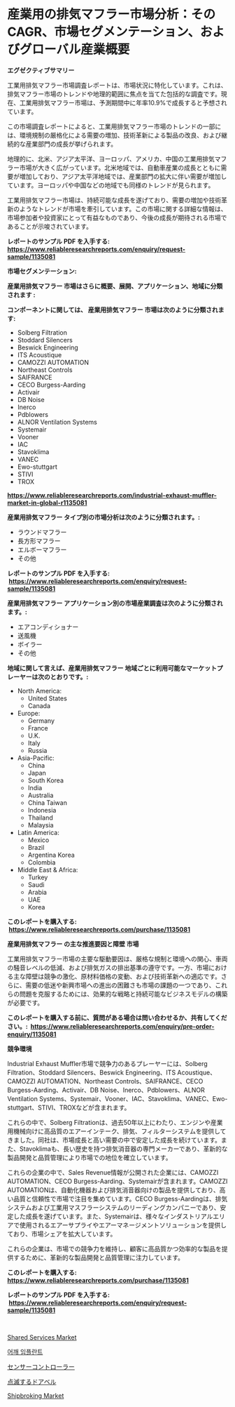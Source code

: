 <p><h1>産業用の排気マフラー市場分析：そのCAGR、市場セグメンテーション、およびグローバル産業概要</h1></p><p><strong>エグゼクティブサマリー</strong></p>
<p><p>工業用排気マフラー市場調査レポートは、市場状況に特化しています。これは、排気マフラー市場のトレンドや地理的範囲に焦点を当てた包括的な調査です。現在、工業用排気マフラー市場は、予測期間中に年率10.9%で成長すると予想されています。</p><p>この市場調査レポートによると、工業用排気マフラー市場のトレンドの一部には、環境規制の厳格化による需要の増加、技術革新による製品の改良、および継続的な産業部門の成長が挙げられます。</p><p>地理的に、北米、アジア太平洋、ヨーロッパ、アメリカ、中国の工業用排気マフラー市場が大きく広がっています。北米地域では、自動車産業の成長とともに需要が増加しており、アジア太平洋地域では、産業部門の拡大に伴い需要が増加しています。ヨーロッパや中国などの地域でも同様のトレンドが見られます。</p><p>工業用排気マフラー市場は、持続可能な成長を遂げており、需要の増加や技術革新のようなトレンドが市場を牽引しています。この市場に関する詳細な情報は、市場参加者や投資家にとって有益なものであり、今後の成長が期待される市場であることが示唆されています。</p></p>
<p><strong>レポートのサンプル PDF を入手する: <a href="https://www.reliableresearchreports.com/enquiry/request-sample/1135081">https://www.reliableresearchreports.com/enquiry/request-sample/1135081</a></strong></p>
<p><strong>市場セグメンテーション:</strong></p>
<p><strong> 産業用排気マフラー 市場はさらに概要、展開、アプリケーション、地域に分類されます :</strong></p>
<p><strong>コンポーネントに関しては、 産業用排気マフラー 市場は次のように分類されます: &nbsp;</strong></p>
<p><ul><li>Solberg Filtration</li><li>Stoddard Silencers</li><li>Beswick Engineering</li><li>ITS Acoustique</li><li>CAMOZZI AUTOMATION</li><li>Northeast Controls</li><li>SAIFRANCE</li><li>CECO Burgess-Aarding</li><li>Activair</li><li>DB Noise</li><li>Inerco</li><li>Pdblowers</li><li>ALNOR Ventilation Systems</li><li>Systemair</li><li>Vooner</li><li>IAC</li><li>Stavoklima</li><li>VANEC</li><li>Ewo-stuttgart</li><li>STIVI</li><li>TROX</li></ul></p>
<p><strong><a href="https://www.reliableresearchreports.com/industrial-exhaust-muffler-market-in-global-r1135081">https://www.reliableresearchreports.com/industrial-exhaust-muffler-market-in-global-r1135081</a></strong></p>
<p><strong> 産業用排気マフラー タイプ別の市場分析は次のように分類されます。:</strong></p>
<p><ul><li>ラウンドマフラー</li><li>長方形マフラー</li><li>エルボーマフラー</li><li>その他</li></ul></p>
<p><strong>レポートのサンプル PDF を入手する: &nbsp;<a href="https://www.reliableresearchreports.com/enquiry/request-sample/1135081">https://www.reliableresearchreports.com/enquiry/request-sample/1135081</a></strong></p>
<p><strong> 産業用排気マフラー アプリケーション別の市場産業調査は次のように分類されます。:</strong></p>
<p><ul><li>エアコンディショナー</li><li>送風機</li><li>ボイラー</li><li>その他</li></ul></p>
<p><strong>地域に関して言えば、産業用排気マフラー 地域ごとに利用可能なマーケットプレーヤーは次のとおりです。:</strong></p>
<p><ul>
    <li>
        North America:
        <ul>
            <li>United States</li>
            <li>Canada</li>
        </ul>
    </li>
    <li>
        Europe:
        <ul>
            <li>Germany</li>
            <li>France</li>
            <li>U.K.</li>
            <li>Italy</li>
            <li>Russia</li>
        </ul>
    </li>
    <li>
        Asia-Pacific:
        <ul>
            <li>China</li>
            <li>Japan</li>
            <li>South Korea</li>
            <li>India</li>
            <li>Australia</li>
            <li>China Taiwan</li>
            <li>Indonesia</li>
            <li>Thailand</li>
            <li>Malaysia</li>
        </ul>
    </li>
    <li>
        Latin America:
        <ul>
            <li>Mexico</li>
            <li>Brazil</li>
            <li>Argentina Korea</li>
            <li>Colombia</li>
        </ul>
    </li>
    <li>
        Middle East & Africa:
        <ul>
            <li>Turkey</li>
            <li>Saudi</li>
            <li>Arabia</li>
            <li>UAE</li>
            <li>Korea</li>
        </ul>
    </li>
    </ul></p>
<p><strong>このレポートを購入する: &nbsp;<a href="https://www.reliableresearchreports.com/purchase/1135081">https://www.reliableresearchreports.com/purchase/1135081</a></strong></p>
<p><strong>産業用排気マフラー の主な推進要因と障壁 市場</strong></p>
<p><p>工業用排気マフラー市場の主要な駆動要因は、厳格な規制と環境への関心、車両の騒音レベルの低減、および排気ガスの排出基準の遵守です。一方、市場における主な障壁は競争の激化、原材料価格の変動、および技術革新への適応です。さらに、需要の低迷や新興市場への進出の困難さも市場の課題の一つであり、これらの問題を克服するためには、効果的な戦略と持続可能なビジネスモデルの構築が必要です。</p></p>
<p><strong>このレポートを購入する前に、質問がある場合は問い合わせるか、共有してください。:&nbsp; <a href="https://www.reliableresearchreports.com/enquiry/pre-order-enquiry/1135081">https://www.reliableresearchreports.com/enquiry/pre-order-enquiry/1135081</a></strong></p>
<p><strong>競争環境</strong></p>
<p><p>Industrial Exhaust Muffler市場で競争力のあるプレーヤーには、Solberg Filtration、Stoddard Silencers、Beswick Engineering、ITS Acoustique、CAMOZZI AUTOMATION、Northeast Controls、SAIFRANCE、CECO Burgess-Aarding、Activair、DB Noise、Inerco、Pdblowers、ALNOR Ventilation Systems、Systemair、Vooner、IAC、Stavoklima、VANEC、Ewo-stuttgart、STIVI、TROXなどが含まれます。</p><p>これらの中で、Solberg Filtrationは、過去50年以上にわたり、エンジンや産業用機械向けに高品質のエアーインテーク、排気、フィルターシステムを提供してきました。同社は、市場成長と高い需要の中で安定した成長を続けています。また、Stavoklimaも、長い歴史を持つ排気消音器の専門メーカーであり、革新的な製品開発と品質管理により市場での地位を確立しています。</p><p>これらの企業の中で、Sales Revenue情報が公開された企業には、CAMOZZI AUTOMATION、CECO Burgess-Aarding、Systemairが含まれます。CAMOZZI AUTOMATIONは、自動化機器および排気消音器向けの製品を提供しており、高い品質と信頼性で市場で注目を集めています。CECO Burgess-Aardingは、排気システムおよび工業用マスフラーシステムのリーディングカンパニーであり、安定した成長を遂げています。また、Systemairは、様々なインダストリアルエリアで使用されるエアーサプライやエアーマネージメントソリューションを提供しており、市場シェアを拡大しています。</p><p>これらの企業は、市場での競争力を維持し、顧客に高品質かつ効率的な製品を提供するために、革新的な製品開発と品質管理に注力しています。</p></p>
<p><strong>このレポートを購入する: &nbsp; <a href="https://www.reliableresearchreports.com/purchase/1135081">https://www.reliableresearchreports.com/purchase/1135081</a></strong></p>
<p><strong>レポートのサンプル PDF を入手する: &nbsp;<a href="https://www.reliableresearchreports.com/enquiry/request-sample/1135081">https://www.reliableresearchreports.com/enquiry/request-sample/1135081</a></strong><strong></strong></p>
<p>&nbsp;</p>
<p><p><a href="https://github.com/jodemen/Market-Research-Report-List-2/blob/main/shared-services-market.md">Shared Services Market</a></p><p><a href="https://github.com/wallacBahrtyinger567686/Market-Research-Report-List-1/blob/main/417787224363.md">어깨 임플란트</a></p><p><a href="https://github.com/bevdtkn4419963/Market-Research-Report-List-1/blob/main/891478926220.md">センサーコントローラー</a></p><p><a href="https://github.com/MosesSpinka1914/Market-Research-Report-List-1/blob/main/820530226221.md">点滅するドアベル</a></p><p><a href="https://github.com/Sarissaschmalingtr6fz2739/Market-Research-Report-List-2/blob/main/shipbroking-market.md">Shipbroking Market</a></p></p>
